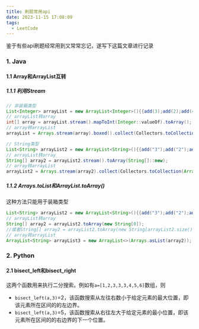 ```yaml
---
title: 刷题常用api
date: 2023-11-15 17:08:09
tags:
  - LeetCode
---
```


鉴于有些api刷题经常用到又常常忘记，遂写下这篇文章进行记录

<!--more-->

### 1. Java

#### 1.1 Array和ArrayList互转

##### 1.1.1 利用Stream

```java
// 非装箱类型
List<Integer> arrayList = new ArrayList<Integer>(){{add(3);add(2);add(4);add(2);add(3);add(5);add(4);add(5);}};
// arrayList转array
int[] array = arrayList.stream().mapToInt(Integer::valueOf).toArray();
// array转arrayList
arrayList = Arrays.stream(array).boxed().collect(Collectors.toCollection(ArrayList::new));

// String类型
List<String> arrayList2 = new ArrayList<String>(){{add("3");add("2");add("4");add("2");add("3");add("5");add("4");add("5");}};
// arrayList转array
String[] array2 = arrayList2.stream().toArray(String[]::new);
// array转arrayList
arrayList2 = Arrays.stream(array2).collect(Collectors.toCollection(ArrayList::new));
```

##### 1.1.2 Arrays.toList和ArrayList.toArray()

这种方法只能用于装箱类型

```java
List<String> arrayList2 = new ArrayList<String>(){{add("3");add("2");add("4");add("2");add("3");add("5");add("4");add("5");}};
// arrayList转array
String[] array2 = arrayList2.toArray(new String[0]); 
//或者String[] array2 = arrayList2.toArray(new String[arrayList2.size()]);
// array转arrayList
ArrayList<String> arrayList3 = new ArrayList<>(Arrays.asList(array2)); //直接使用Arrays.asList(T[] a)赋值，返回的列表大小是固定的
```

### 2. Python

#### 2.1 bisect_left和bisect_right

这两个函数用来执行二分搜索。例如有`a=[1,2,3,3,3,4,5,6]`数组，则

- `bisect_left(a,3)`=2，该函数搜索从左往右数小于给定元素的最大位置，即该元素所在区间的的左边界。
- `bisect_left(a,3)`=5，该函数搜索从右往左大于给定元素的最小位置，即该元素所在区间的的右边界的下一个位置。
